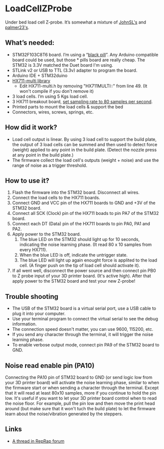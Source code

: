 # LoadCellZProbe
Under bed load cell Z-probe. It’s somewhat a mixture of [JohnSL's](https://github.com/JohnSL/FSR_Endstop) and [palmer23's](http://forums.reprap.org/read.php?14,605317,737910).

## What’s needed:

- STM32F103C8T6 board. I’m using a “[black pill](http://wiki.stm32duino.com/index.php?title=Black_Pill)”. Any Arduino compatible board could be used, but those * pills board are really cheap. The STM32 is 3.3V matched the Duet board I'm using.
- STLink v2 or USB to TTL (3.3v) adapter to program the board.
- Arduino IDE + STM32duino
- [HX711-multi library](https://github.com/compugician/HX711-multi)
    - Edit HX711-multi.h by removing "HX711MULTI::" from line 49. (It won't compile if you don't remove it)
- 3 load cells. I’m using 5 Kgs load cell.
- 3 HX711 breakout board, [set sampling rate to 80 samples per second](http://www.instructables.com/id/Reprap-Load-Cell-Z-Probe/).
- Printed parts to mount the load cells & support the bed
- Connectors, wires, screws, springs, etc.

## How did it work?

- Load cell output is linear. By using 3 load cell to support the build plate, the output of 3 load cells can be summed and then used to detect force (weight) applied to any point in the build plate. (Detect the nozzle press at any point in the build plate.)
- The firmware collect the load cell's outputs (weight + noise) and use the range of noise as a trigger threshold.

## How to use it?

1. Flash the firmware into the STM32 board. Disconnect all wires.
2. Connect the load cells to the HX711 boards.
3. Connect GND and VCC pin of the HX711 boards to GND and +3V of the STM32 board.
4. Connect all SCK (Clock) pin of the HX711 boads to pin PA7 of the STM32 board.
5. Connect each DT (Data) pin of the HX711 boards to pin PA0, PA1 and PA2.
6. Apply power to the STM32 board.
    1. The blue LED on the STM32 should light up for 10 seconds, indicating the noise learning phase. (It read 80 x 10 samples from every HX711).
    2. When the blue LED is off, indicate the untrigger state.
    3. The blue LED will light up again enought force is applited to the load cell. (A finger push on the tip of load cell should activate it).
7. If all went well, disconnect the power source and then connect pin PB0 to Z probe input of your 3D printer board. (It's active high). After that apply power to the STM32 board and test your new Z-probe!

## Trouble shooting

- The USB of the STM32 board is a virtual serial port, use a USB cable to plug it into your computer.
- Use your terminal program to connect the virtual serial to see the debug information.
- The connection speed doesn't matter, you can use 9600, 115200, etc.
- If you send any character through the terminal, it will trigger the noise learning phase.
- To enable verbose output mode, connect pin PA9 of the STM32 board to GND.

## Noise read enable pin (PA10)

Connecting the PA10 pin of STM32 board to GND (or send logic low from your 3D printer board) will activate the noise learning phase, similar to when the firmware start or when sending a character through the terminal. Except that it will read at least 80x10 samples, more if you continue to hold the pin low. It's useful if you want to let your 3D printer board control when to read the noise floor. For example, pull the pin low and then move the print head around (but make sure that it won't tuch the build plate) to let the firmware learn about the noise/vibration generated by the steppers.

## Links

- [A thread in RepRap forum](http://forums.reprap.org/read.php?178,784481)

